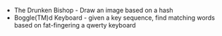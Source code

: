 * The Drunken Bishop - Draw an image based on a hash
* Boggle(TM)d Keyboard - given a key sequence, find matching words based on fat-fingering a qwerty keyboard
